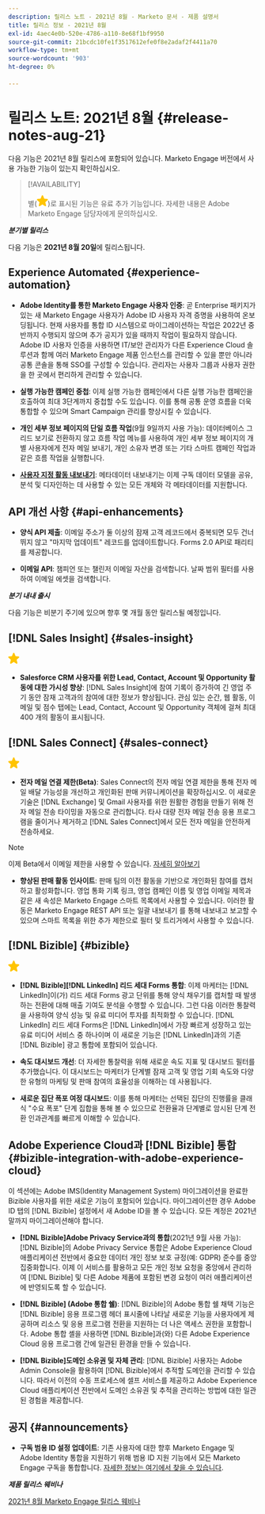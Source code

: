 ```yaml
---
description: 릴리스 노트 - 2021년 8월 - Marketo 문서 - 제품 설명서
title: 릴리스 정보 - 2021년 8월
exl-id: 4aec4e0b-520e-4786-a110-8e68f1bf9950
source-git-commit: 21bcdc10fe1f3517612efe0f8e2adaf2f4411a70
workflow-type: tm+mt
source-wordcount: '903'
ht-degree: 0%

---
```


# 릴리스 노트: 2021년 8월 {#release-notes-aug-21}

다음 기능은 2021년 8월 릴리스에 포함되어 있습니다. Marketo Engage 버전에서 사용 가능한 기능이 있는지 확인하십시오.

>[!AVAILABILITY]
>
>별(![](assets/yellow-star.png))로 표시된 기능은 유료 추가 기능입니다. 자세한 내용은 Adobe Marketo Engage 담당자에게 문의하십시오.

**_분기별 릴리스_**

다음 기능은 **2021년 8월 20일**&#x200B;에 릴리스됩니다.

## Experience Automated {#experience-automation}

* **Adobe Identity를 통한 Marketo Engage 사용자 인증**: 곧 Enterprise 패키지가 있는 새 Marketo Engage 사용자가 Adobe ID 사용자 자격 증명을 사용하여 온보딩됩니다. 현재 사용자를 통합 ID 시스템으로 마이그레이션하는 작업은 2022년 중반까지 수행되지 않으며 추가 공지가 있을 때까지 작업이 필요하지 않습니다. Adobe ID 사용자 인증을 사용하면 IT/보안 관리자가 다른 Experience Cloud 솔루션과 함께 여러 Marketo Engage 제품 인스턴스를 관리할 수 있을 뿐만 아니라 공통 콘솔을 통해 SSO를 구성할 수 있습니다. 관리자는 사용자 그룹과 사용자 권한을 한 곳에서 편리하게 관리할 수 있습니다.

* **실행 가능한 캠페인 중첩**: 이제 실행 가능한 캠페인에서 다른 실행 가능한 캠페인을 호출하여 최대 3단계까지 중첩할 수도 있습니다. 이를 통해 공통 운영 흐름을 더욱 통합할 수 있으며 Smart Campaign 관리를 향상시킬 수 있습니다.

* **개인 세부 정보 페이지의 단일 흐름 작업**(9월 9일까지 사용 가능): 데이터베이스 그리드 보기로 전환하지 않고 흐름 작업 메뉴를 사용하여 개인 세부 정보 페이지의 개별 사용자에게 전자 메일 보내기, 개인 소유자 변경 또는 기타 스마트 캠페인 작업과 같은 흐름 작업을 실행합니다.

* **[사용자 지정 활동 내보내기](/help/marketo/product-docs/administration/marketo-custom-activities/custom-activity-metadata-export.md)**: 메타데이터 내보내기는 이제 구독 데이터 모델을 공유, 분석 및 디자인하는 데 사용할 수 있는 모든 개체와 각 메타데이터를 지원합니다.

## API 개선 사항 {#api-enhancements}

* **양식 API 제출**: 이메일 주소가 둘 이상의 잠재 고객 레코드에서 중복되면 모두 건너뛰지 않고 &quot;마지막 업데이트&quot; 레코드를 업데이트합니다. Forms 2.0 API로 패리티를 제공합니다.

* **이메일 API**: 챔피언 또는 챌린저 이메일 자산을 검색합니다. 날짜 범위 필터를 사용하여 이메일 에셋을 검색합니다.

**_분기 내내 출시_**

다음 기능은 비분기 주기에 있으며 향후 몇 개월 동안 릴리스될 예정입니다.

## [!DNL Sales Insight] {#sales-insight}

![(별)](assets/yellow-star.png)

* **Salesforce CRM 사용자를 위한 Lead, Contact, Account 및 Opportunity 활동에 대한 가시성 향상**: [!DNL Sales Insight]에 참여 기록이 증가하여 긴 영업 주기 동안 잠재 고객과의 참여에 대한 정보가 향상됩니다. 관심 있는 순간, 웹 활동, 이메일 및 점수 탭에는 Lead, Contact, Account 및 Opportunity 객체에 걸쳐 최대 400 개의 활동이 표시됩니다.

## [!DNL Sales Connect] {#sales-connect}

![(별)](assets/yellow-star.png)

* **전자 메일 연결 제한(Beta)**: Sales Connect의 전자 메일 연결 제한을 통해 전자 메일 배달 가능성을 개선하고 개인화된 판매 커뮤니케이션을 확장하십시오. 이 새로운 기술은 [!DNL Exchange] 및 Gmail 사용자를 위한 원활한 경험을 만들기 위해 전자 메일 전송 타이밍을 자동으로 관리합니다. 타사 대량 전자 메일 전송 응용 프로그램을 줄이거나 제거하고 [!DNL Sales Connect]에서 모든 전자 메일을 안전하게 전송하세요.

>[!NOTE]
>
>이제 Beta에서 이메일 제한을 사용할 수 있습니다. [자세히 알아보기](/help/marketo/product-docs/marketo-sales-connect/email/email-delivery/email-connection-throttling.md)

* **향상된 판매 활동 인사이트**: 판매 팀의 이전 활동을 기반으로 개인화된 참여를 캡처하고 활성화합니다. 영업 통화 기록 링크, 영업 캠페인 이름 및 영업 이메일 제목과 같은 새 속성은 Marketo Engage 스마트 목록에서 사용할 수 있습니다.  이러한 활동은 Marketo Engage REST API 또는 일괄 내보내기 를 통해 내보내고 보고할 수 있으며 스마트 목록을 위한 추가 제한으로 필터 및 트리거에서 사용할 수 있습니다.

## [!DNL Bizible] {#bizible}

![](assets/yellow-star.png)

* **[!DNL Bizible][!DNL LinkedIn] 리드 세대 Forms 통합**: 이제 마케터는 [!DNL LinkedIn]이(가) 리드 세대 Forms 광고 단위를 통해 양식 채우기를 캡처할 때 발생하는 전환에 대해 매출 기여도 분석을 수행할 수 있습니다. 그런 다음 이러한 통찰력을 사용하여 양식 성능 및 유료 미디어 투자를 최적화할 수 있습니다. [!DNL LinkedIn] 리드 세대 Forms은 [!DNL LinkedIn]에서 가장 빠르게 성장하고 있는 유료 미디어 서비스 중 하나이며 이 새로운 기능은 [!DNL LinkedIn]과의 기존 [!DNL Bizible] 광고 통합에 포함되어 있습니다.

* **속도 대시보드 개선**: 더 자세한 통찰력을 위해 새로운 속도 지표 및 대시보드 필터를 추가했습니다. 이 대시보드는 마케터가 단계별 잠재 고객 및 영업 기회 속도와 다양한 유형의 마케팅 및 판매 참여의 효율성을 이해하는 데 사용됩니다.

* **새로운 집단 폭포 여정 대시보드**: 이를 통해 마케터는 선택된 집단의 진행률을 클래식 &quot;수요 폭포&quot; 단계 집합을 통해 볼 수 있으므로 전환율과 단계별로 암시된 단계 전환 인과관계를 빠르게 이해할 수 있습니다.

## Adobe Experience Cloud과 [!DNL Bizible] 통합 {#bizible-integration-with-adobe-experience-cloud}

이 섹션에는 Adobe IMS(Identity Management System) 마이그레이션을 완료한 Bizible 사용자를 위한 새로운 기능이 포함되어 있습니다. 마이그레이션한 경우 Adobe ID 탭의 [!DNL Bizible] 설정에서 새 Adobe ID을 볼 수 있습니다. 모든 계정은 2021년 말까지 마이그레이션해야 합니다.

* **[!DNL Bizible]Adobe Privacy Service과의 통합**(2021년 9월 사용 가능): [!DNL Bizible]의 Adobe Privacy Service 통합은 Adobe Experience Cloud 애플리케이션 전반에서 중요한 데이터 개인 정보 보호 규정(예: GDPR) 준수를 중앙 집중화합니다. 이제 이 서비스를 활용하고 모든 개인 정보 요청을 중앙에서 관리하여 [!DNL Bizible] 및 다른 Adobe 제품에 포함된 변경 요청이 여러 애플리케이션에 반영되도록 할 수 있습니다.

* **[!DNL Bizible] (Adobe 통합 쉘)**: [!DNL Bizible]의 Adobe 통합 쉘 채택 기능은 [!DNL Bizible] 응용 프로그램 헤더 표시줄에 나타날 새로운 기능을 사용자에게 제공하며 리소스 및 응용 프로그램 전환을 지원하는 더 나은 액세스 권한을 포함합니다. Adobe 통합 셸을 사용하면 [!DNL Bizible]과(와) 다른 Adobe Experience Cloud 응용 프로그램 간에 일관된 환경을 만들 수 있습니다.

* **[!DNL Bizible]도메인 소유권 및 자체 관리**: [!DNL Bizible] 사용자는 Adobe Admin Console을 활용하여 [!DNL Bizible]에서 추적할 도메인을 관리할 수 있습니다. 따라서 이전의 수동 프로세스에 셀프 서비스를 제공하고 Adobe Experience Cloud 애플리케이션 전반에서 도메인 소유권 및 추적을 관리하는 방법에 대한 일관된 경험을 제공합니다.

## 공지 {#announcements}

* **구독 범용 ID 설정 업데이트**: 기존 사용자에 대한 향후 Marketo Engage 및 Adobe Identity 통합을 지원하기 위해 범용 ID 지원 기능에서 모든 Marketo Engage 구독을 통합합니다. [자세한 정보는 여기에서 찾을 수 있습니다](/help/marketo/product-docs/administration/settings/using-a-universal-id-for-subscription-login.md).

**_제품 릴리스 웨비나_**

[2021년 8월 Marketo Engage 릴리스 웨비나](https://engage.marketo.com/August21_Release_Webinar.html)
